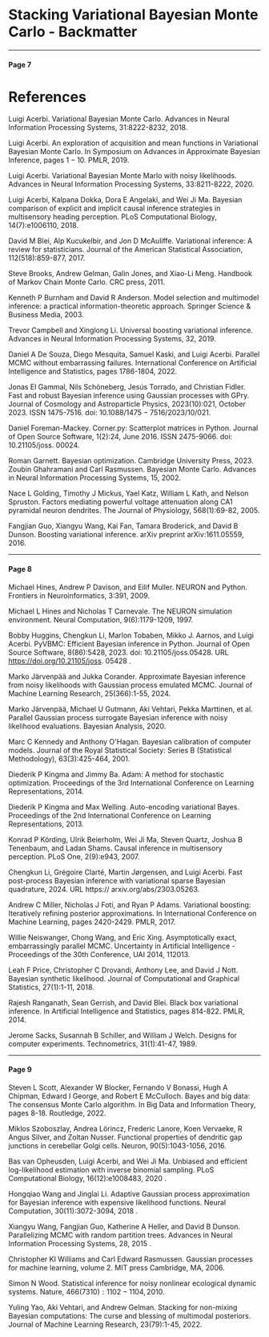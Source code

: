 # Stacking Variational Bayesian Monte Carlo - Backmatter

---

#### Page 7

# References 

Luigi Acerbi. Variational Bayesian Monte Carlo. Advances in Neural Information Processing Systems, 31:8222-8232, 2018.

Luigi Acerbi. An exploration of acquisition and mean functions in Variational Bayesian Monte Carlo. In Symposium on Advances in Approximate Bayesian Inference, pages $1-10$. PMLR, 2019.

Luigi Acerbi. Variational Bayesian Monte Marlo with noisy likelihoods. Advances in Neural Information Processing Systems, 33:8211-8222, 2020.

Luigi Acerbi, Kalpana Dokka, Dora E Angelaki, and Wei Ji Ma. Bayesian comparison of explicit and implicit causal inference strategies in multisensory heading perception. PLoS Computational Biology, 14(7):e1006110, 2018.

David M Blei, Alp Kucukelbir, and Jon D McAuliffe. Variational inference: A review for statisticians. Journal of the American Statistical Association, 112(518):859-877, 2017.

Steve Brooks, Andrew Gelman, Galin Jones, and Xiao-Li Meng. Handbook of Markov Chain Monte Carlo. CRC press, 2011.

Kenneth P Burnham and David R Anderson. Model selection and multimodel inference: a practical information-theoretic approach. Springer Science \& Business Media, 2003.

Trevor Campbell and Xinglong Li. Universal boosting variational inference. Advances in Neural Information Processing Systems, 32, 2019.

Daniel A De Souza, Diego Mesquita, Samuel Kaski, and Luigi Acerbi. Parallel MCMC without embarrassing failures. International Conference on Artificial Intelligence and Statistics, pages 1786-1804, 2022.

Jonas El Gammal, Nils Schöneberg, Jesús Torrado, and Christian Fidler. Fast and robust Bayesian inference using Gaussian processes with GPry. Journal of Cosmology and Astroparticle Physics, 2023(10):021, October 2023. ISSN 1475-7516. doi: $10.1088 / 1475-7516 / 2023 / 10 / 021$.

Daniel Foreman-Mackey. Corner.py: Scatterplot matrices in Python. Journal of Open Source Software, 1(2):24, June 2016. ISSN 2475-9066. doi: 10.21105/joss. 00024.

Roman Garnett. Bayesian optimization. Cambridge University Press, 2023.
Zoubin Ghahramani and Carl Rasmussen. Bayesian Monte Carlo. Advances in Neural Information Processing Systems, 15, 2002.

Nace L Golding, Timothy J Mickus, Yael Katz, William L Kath, and Nelson Spruston. Factors mediating powerful voltage attenuation along CA1 pyramidal neuron dendrites. The Journal of Physiology, 568(1):69-82, 2005.

Fangjian Guo, Xiangyu Wang, Kai Fan, Tamara Broderick, and David B Dunson. Boosting variational inference. arXiv preprint arXiv:1611.05559, 2016.

---

#### Page 8

Michael Hines, Andrew P Davison, and Eilif Muller. NEURON and Python. Frontiers in Neuroinformatics, 3:391, 2009.

Michael L Hines and Nicholas T Carnevale. The NEURON simulation environment. Neural Computation, 9(6):1179-1209, 1997.

Bobby Huggins, Chengkun Li, Marlon Tobaben, Mikko J. Aarnos, and Luigi Acerbi. PyVBMC: Efficient Bayesian inference in Python. Journal of Open Source Software, 8(86):5428, 2023. doi: 10.21105/joss.05428. URL https://doi.org/10.21105/joss. 05428 .

Marko Järvenpää and Jukka Corander. Approximate Bayesian inference from noisy likelihoods with Gaussian process emulated MCMC. Journal of Machine Learning Research, 25(366):1-55, 2024.

Marko Järvenpää, Michael U Gutmann, Aki Vehtari, Pekka Marttinen, et al. Parallel Gaussian process surrogate Bayesian inference with noisy likelihood evaluations. Bayesian Analysis, 2020.

Marc C Kennedy and Anthony O'Hagan. Bayesian calibration of computer models. Journal of the Royal Statistical Society: Series B (Statistical Methodology), 63(3):425-464, 2001.

Diederik P Kingma and Jimmy Ba. Adam: A method for stochastic optimization. Proceedings of the 3rd International Conference on Learning Representations, 2014.

Diederik P Kingma and Max Welling. Auto-encoding variational Bayes. Proceedings of the 2nd International Conference on Learning Representations, 2013.

Konrad P Körding, Ulrik Beierholm, Wei Ji Ma, Steven Quartz, Joshua B Tenenbaum, and Ladan Shams. Causal inference in multisensory perception. PLoS One, 2(9):e943, 2007.

Chengkun Li, Grégoire Clarté, Martin Jørgensen, and Luigi Acerbi. Fast post-process Bayesian inference with variational sparse Bayesian quadrature, 2024. URL https:// arxiv.org/abs/2303.05263.

Andrew C Miller, Nicholas J Foti, and Ryan P Adams. Variational boosting: Iteratively refining posterior approximations. In International Conference on Machine Learning, pages 2420-2429. PMLR, 2017.

Willie Neiswanger, Chong Wang, and Eric Xing. Asymptotically exact, embarrassingly parallel MCMC. Uncertainty in Artificial Intelligence - Proceedings of the 30th Conference, UAI 2014, 112013.

Leah F Price, Christopher C Drovandi, Anthony Lee, and David J Nott. Bayesian synthetic likelihood. Journal of Computational and Graphical Statistics, 27(1):1-11, 2018.

Rajesh Ranganath, Sean Gerrish, and David Blei. Black box variational inference. In Artificial Intelligence and Statistics, pages 814-822. PMLR, 2014.

Jerome Sacks, Susannah B Schiller, and William J Welch. Designs for computer experiments. Technometrics, 31(1):41-47, 1989.

---

#### Page 9

Steven L Scott, Alexander W Blocker, Fernando V Bonassi, Hugh A Chipman, Edward I George, and Robert E McCulloch. Bayes and big data: The consensus Monte Carlo algorithm. In Big Data and Information Theory, pages 8-18. Routledge, 2022.

Miklos Szoboszlay, Andrea Lörincz, Frederic Lanore, Koen Vervaeke, R Angus Silver, and Zoltan Nusser. Functional properties of dendritic gap junctions in cerebellar Golgi cells. Neuron, 90(5):1043-1056, 2016.

Bas van Opheusden, Luigi Acerbi, and Wei Ji Ma. Unbiased and efficient log-likelihood estimation with inverse binomial sampling. PLoS Computational Biology, 16(12):e1008483, 2020 .

Hongqiao Wang and Jinglai Li. Adaptive Gaussian process approximation for Bayesian inference with expensive likelihood functions. Neural Computation, 30(11):3072-3094, 2018 .

Xiangyu Wang, Fangjian Guo, Katherine A Heller, and David B Dunson. Parallelizing MCMC with random partition trees. Advances in Neural Information Processing Systems, 28, 2015 .

Christopher KI Williams and Carl Edward Rasmussen. Gaussian processes for machine learning, volume 2. MIT press Cambridge, MA, 2006.

Simon N Wood. Statistical inference for noisy nonlinear ecological dynamic systems. Nature, $466(7310): 1102-1104,2010$.

Yuling Yao, Aki Vehtari, and Andrew Gelman. Stacking for non-mixing Bayesian computations: The curse and blessing of multimodal posteriors. Journal of Machine Learning Research, 23(79):1-45, 2022.